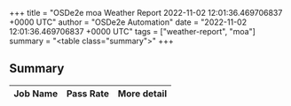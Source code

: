 +++
title = "OSDe2e moa Weather Report 2022-11-02 12:01:36.469706837 +0000 UTC"
author = "OSDe2e Automation"
date = "2022-11-02 12:01:36.469706837 +0000 UTC"
tags = ["weather-report", "moa"]
summary = "<table class=\"summary\"></table>"
+++
## Summary

| Job Name | Pass Rate | More detail |
|----------|-----------|-------------|





